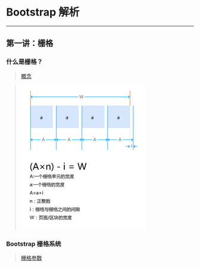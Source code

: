 # Bootstrap 解析
----
## 第一讲：栅格

### 什么是栅格？

> [概念](http://ued.taobao.org/blog/2008/09/grid_systems/ "概念")<br>

> ![栅格](images/img-001.png "栅格")

### Bootstrap 栅格系统

> [栅格参数](http://v3.bootcss.com/css/#grid-options "栅格参数")